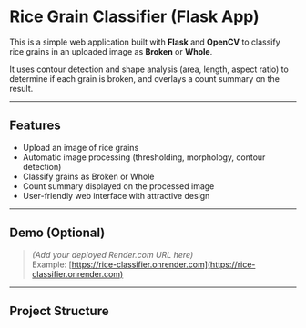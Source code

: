 # Rice Grain Classifier (Flask App)

This is a simple web application built with **Flask** and **OpenCV** to classify rice grains in an uploaded image as **Broken** or **Whole**.  

It uses contour detection and shape analysis (area, length, aspect ratio) to determine if each grain is broken, and overlays a count summary on the result.

---

##  Features

* Upload an image of rice grains  
* Automatic image processing (thresholding, morphology, contour detection)  
* Classify grains as Broken or Whole  
* Count summary displayed on the processed image  
* User-friendly web interface with attractive design  

---

## Demo (Optional)

> *(Add your deployed Render.com URL here)*  
Example: [https://rice-classifier.onrender.com](https://rice-classifier.onrender.com)

---

##  Project Structure

